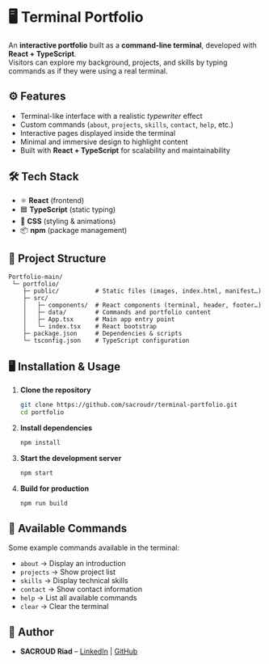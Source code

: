 # 🖥️ Terminal Portfolio

An **interactive portfolio** built as a **command-line terminal**, developed with **React + TypeScript**.  
Visitors can explore my background, projects, and skills by typing commands as if they were using a real terminal.

## ⚙️ Features

- Terminal-like interface with a realistic *typewriter* effect  
- Custom commands (`about`, `projects`, `skills`, `contact`, `help`, etc.)  
- Interactive pages displayed inside the terminal  
- Minimal and immersive design to highlight content  
- Built with **React + TypeScript** for scalability and maintainability  

## 🛠️ Tech Stack

- ⚛️ **React** (frontend)  
- 🟦 **TypeScript** (static typing)  
- 🎨 **CSS** (styling & animations)  
- 📦 **npm** (package management)  

## 📂 Project Structure

```
Portfolio-main/
 └─ portfolio/
    ├─ public/          # Static files (images, index.html, manifest…)
    ├─ src/
    │   ├─ components/  # React components (terminal, header, footer…)
    │   ├─ data/        # Commands and portfolio content
    │   ├─ App.tsx      # Main app entry point
    │   └─ index.tsx    # React bootstrap
    ├─ package.json     # Dependencies & scripts
    └─ tsconfig.json    # TypeScript configuration
```

## 🖥️ Installation & Usage

1. **Clone the repository**
   ```bash
   git clone https://github.com/sacroudr/terminal-portfolio.git
   cd portfolio
   ```

2. **Install dependencies**
   ```bash
   npm install
   ```

3. **Start the development server**
   ```bash
   npm start
   ```

4. **Build for production**
   ```bash
   npm run build
   ```

## 📜 Available Commands

Some example commands available in the terminal:

- `about` → Display an introduction  
- `projects` → Show project list  
- `skills` → Display technical skills  
- `contact` → Show contact information  
- `help` → List all available commands
- `clear` → Clear the terminal

## 👤 Author

- **SACROUD Riad** – [LinkedIn](https://www.linkedin.com/in/riad-sacroud-7a5b73166) | [GitHub](https://github.com/sacroudr)  

